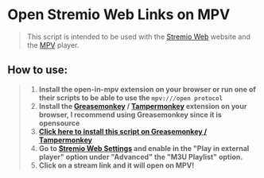 # Open Stremio Web Links on MPV

> This script is intended to be used with the [Stremio Web](https://web.stremio.com/) website and the [MPV](https://mpv.io/) player.

## How to use:

> 1. **Install the open-in-mpv extension on your browser or run one of their scripts to be able to use the `mpv:///open protocol`**
> 2. **Install the [Greasemonkey](https://www.greasespot.net/) / [Tampermonkey](https://www.tampermonkey.net/) extension on your browser, I recommend using Greasemonkey since it is opensource**
> 3. **[Click here to install this script on Greasemonkey / Tampermonkey](https://github.com/ang3lo-azevedo/open-stremio-links-on-mpv/raw/refs/heads/main/open-stremio-links-on-mpv.user.js)**
> 4. **Go to [Stremio Web Settings](https://web.stremio.com/#/settings) and enable in the "Play in external player" option under "Advanced" the "M3U Playlist" option.**
> 5. **Click on a stream link and it will open on MPV!**

